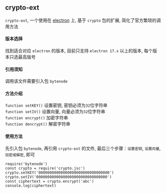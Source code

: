 ## crypto-ext
`crypto-ext`, 一个使用在 [electron](https://www.electronjs.org/) 上, 基于 `crypto` 包的扩展, 简化了官方繁琐的调用方法

#### 版本选择
找到适合对应 `electron` 的版本, 目前只支持 `electron 17.x` 以上的版本, 每个版本只选最高版号

#### 引用须知
调用该文件需要引入包 `bytenode`

#### 方法介绍
`function setKEY()` 设置密钥, 密钥必须为`32`位字符串  
`function setIV()` 设置向量, 向量必须为`32`位字符串  
`function encrypt()` 加密字符串  
`function dencrypt()` 解密字符串

#### 使用方法
先引入包 `bytenode`, 再引用 `crypto-ext` 的文件, 最后三个步骤：`设置密钥`, `设置向量`, `加密或解密`, 即可
```
require('bytenode')
const crypto = require('crypto.jsc')
crypto.setKEY('00000000000000000000000000000000')
crypto.setIV('00000000000000000000000000000000')
const ciphertext = crypto.encrypt('abc')
console.log(ciphertext)
```

